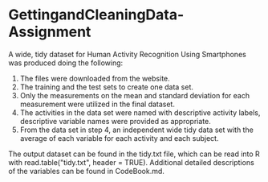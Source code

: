 # GettingandCleaningData-Assignment
A wide, tidy dataset for Human Activity Recognition Using Smartphones was produced doing the following:
1. The files were downloaded from the website.
2. The training and the test sets to create one data set.
3. Only the measurements on the mean and standard deviation for each measurement were utilized in the final dataset.
4. The activities in the data set were named with descriptive activity labels, descriptive variable names were provided as appropriate.
5. From the data set in step 4, an independent wide tidy data set with the average of each variable for each activity and each subject.

The output dataset can be found in the tidy.txt file, which can be read into R with read.table("tidy.txt", header = TRUE). 
Additional detailed descriptions of the variables can be found in CodeBook.md. 

